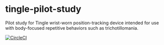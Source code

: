 # tingle-pilot-study
Pilot study for Tingle wrist-worn position-tracking device intended for use with body-focused repetitive behaviors such as trichotillomania.

[![CircleCI](https://circleci.com/gh/ChildMindInstitute/tingle-pilot-study/tree/master.svg?style=shield)](https://circleci.com/gh/ChildMindInstitute/tingle-pilot-study/tree/master)
